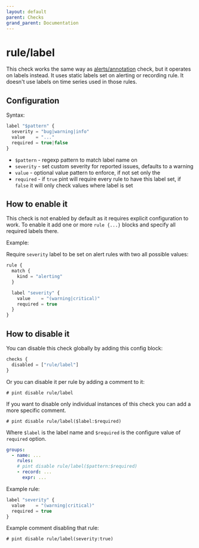 ```yaml
---
layout: default
parent: Checks
grand_parent: Documentation
---
```


# rule/label

This check works the same way as [alerts/annotation](../alerts/annotation.md) check,
but it operates on labels instead.
It uses static labels set on alerting or recording rule. It doesn't use
labels on time series used in those rules.

## Configuration

Syntax:

```js
label "$pattern" {
  severity = "bug|warning|info"
  value    = "..."
  required = true|false
}
```

- `$pattern` - regexp pattern to match label name on
- `severity` - set custom severity for reported issues, defaults to a warning
- `value` - optional value pattern to enforce, if not set only the 
- `required` - if `true` pint will require every rule to have this label set,
  if `false` it will only check values where label is set

## How to enable it

This check is not enabled by default as it requires explicit configuration
to work.
To enable it add one or more `rule {...}` blocks and specify all required
labels there.

Example:

Require `severity` label to be set on alert rules with two all possible values:

```js
rule {
  match {
    kind = "alerting"
  }

  label "severity" {
    value    = "(warning|critical)"
    required = true
  }
}
```

## How to disable it

You can disable this check globally by adding this config block:

```js
checks {
  disabled = ["rule/label"]
}
```

Or you can disable it per rule by adding a comment to it:

`# pint disable rule/label`

If you want to disable only individual instances of this check
you can add a more specific comment.

`# pint disable rule/label($label:$required)`

Where `$label` is the label name and `$required` is the configure value
of `required` option.

```yaml
groups:
  - name: ...
    rules:
    # pint disable rule/label($pattern:$required)
    - record: ...
      expr: ...
```

Example rule:

```js
label "severity" {
  value    = "(warning|critical)"
  required = true
}
```

Example comment disabling that rule:

`# pint disable rule/label(severity:true)`

